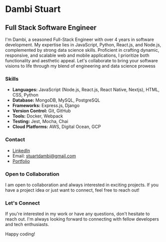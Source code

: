 # Dambi Stuart

## Full Stack Software Engineer

I'm Dambi, a seasoned Full-Stack Engineer with over 4 years in software development. My expertise lies in JavaScript, Python, React.js, and Node.js, complemented by strong data science skills. Proficient in crafting dynamic, responsive, and scalable web and mobile applications, I prioritize both functionality and aesthetic appeal. Let's collaborate to bring your software visions to life through my blend of engineering and data science prowess

### Skills

- **Languages:** JavaScript (Node.js, React.js, React Native, Nextjs), HTML, CSS, Python
- **Database:** MongoDB, MySQL, PostgreSQL
- **Frameworks:** Express.js, Django
- **Version Control:** Git, GitHub
- **Tools:** Docker, Webpack
- **Testing:** Jest, Mocha, Chai
- **Cloud Platforms:** AWS, Digital Ocean, GCP


### Contact

- [LinkedIn](https://www.linkedin.com/in/stuartdambi/)
- Email: stuartdambi@gmail.com
- [Portfolio](link-to-portfolio)

### Open to Collaboration

I am open to collaboration and always interested in exciting projects. If you have a project idea or just want to connect, feel free to reach out!

### Let's Connect

If you're interested in my work or have any questions, don't hesitate to reach out. I'm always looking forward to connecting with fellow developers and tech enthusiasts.

Happy coding!
